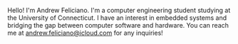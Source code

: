 Hello! I'm Andrew Feliciano.
I'm a computer engineering student studying at the University of Connecticut.
I have an interest in embedded systems and bridging the gap between computer software and hardware.
You can reach me at andrew.feliciano@icloud.com for any inquiries!
